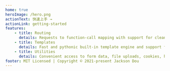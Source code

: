 ```yaml
---
home: true
heroImage: /hero.png
actionText: 快速上手 →
actionLink: getting-started
features:
    - title: Routing
      details: Requests to function-call mapping with support for clean and dynamic URLs.
    - title: Templates
      details: Fast and pythonic built-in template engine and support for mako, jinja2 and cheetah templates.
    - title: Utilities
      details: Convenient access to form data, file uploads, cookies, headers and other HTTP-related metadata.
footer: MIT Licensed | Copyright © 2021-present Jackson Dou
---
```

